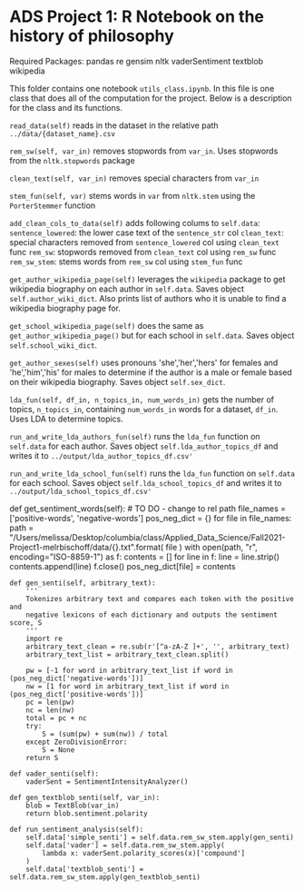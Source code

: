# ADS Project 1:  R Notebook on the history of philosophy

Required Packages:
    pandas
    re
    gensim
    nltk
    vaderSentiment
    textblob
    wikipedia

This folder contains one notebook `utils_class.ipynb`. In this file is one class that does all of the computation for the project. Below is a description for the class and its functions.

`read_data(self)` reads in the dataset in the relative path `../data/{dataset_name}.csv`

`rem_sw(self, var_in)` removes stopwords from `var_in`. Uses stopwords from the `nltk.stopwords` package
    
`clean_text(self, var_in)` removes special characters from `var_in`
    
`stem_fun(self, var)` stems words in `var` from `nltk.stem` using the `PorterStemmer` function

`add_clean_cols_to_data(self)` adds following colums to `self.data`: 
    `sentence_lowered`: the lower case text of the `sentence_str` col
    `clean_text`: special characters removed from `sentence_lowered` col using `clean_text` func
    `rem_sw`: stopwords removed from `clean_text` col using `rem_sw` func
    `rem_sw_stem`: stems words from `rem_sw` col using `stem_fun` func

`get_author_wikipedia_page(self)` leverages the `wikipedia` package to get wikipedia biography on each author in `self.data`. Saves object `self.author_wiki_dict`. Also prints list of authors who it is unable to find a wikipedia biography page for.

`get_school_wikipedia_page(self)` does the same as `get_author_wikipedia_page()` but for each school in `self.data`. Saves object `self.school_wiki_dict`.

`get_author_sexes(self)` uses pronouns 'she','her','hers' for females and 'he','him','his' for males to determine if the author is a male or female based on their wikipedia biography. Saves object `self.sex_dict`.    

`lda_fun(self, df_in, n_topics_in, num_words_in)` gets the number of topics, `n_topics_in`, containing `num_words_in` words for a dataset, `df_in`. Uses LDA to determine topics. 

`run_and_write_lda_authors_fun(self)` runs the `lda_fun` function on `self.data` for each author. Saves object `self.lda_author_topics_df` and writes it to `../output/lda_author_topics_df.csv'`

`run_and_write_lda_school_fun(self)` runs the `lda_fun` function on `self.data` for each school. Saves object `self.lda_school_topics_df` and writes it to `../output/lda_school_topics_df.csv'`


def get_sentiment_words(self):
        # TO DO - change to rel path
        file_names = ['positive-words', 'negative-words']
        pos_neg_dict = {}
        for file in file_names:
            path = "/Users/melissa/Desktop/columbia/class/Applied_Data_Science/Fall2021-Project1-melrbischoff/data/{}.txt".format(
                file
            )
            with open(path, "r", encoding="ISO-8859-1") as f:
                contents = []
                for line in f:
                    line = line.strip()
                    contents.append(line)
            f.close()
            pos_neg_dict[file] = contents

    def gen_senti(self, arbitrary_text):
        '''
        Tokenizes arbitrary text and compares each token with the positive and 
        negative lexicons of each dictionary and outputs the sentiment score, S
        '''
        import re
        arbitrary_text_clean = re.sub(r'[^a-zA-Z ]+', '', arbitrary_text)
        arbitrary_text_list = arbitrary_text_clean.split()

        pw = [-1 for word in arbitrary_text_list if word in (pos_neg_dict['negative-words'])]
        nw = [1 for word in arbitrary_text_list if word in (pos_neg_dict['positive-words'])]
        pc = len(pw)
        nc = len(nw)
        total = pc + nc
        try:
            S = (sum(pw) + sum(nw)) / total
        except ZeroDivisionError:
            S = None
        return S
    
    def vader_senti(self):
        vaderSent = SentimentIntensityAnalyzer()
    
    def gen_textblob_senti(self, var_in):
        blob = TextBlob(var_in)
        return blob.sentiment.polarity
    
    def run_sentiment_analysis(self):
        self.data['simple_senti'] = self.data.rem_sw_stem.apply(gen_senti)
        self.data['vader'] = self.data.rem_sw_stem.apply(
            lambda x: vaderSent.polarity_scores(x)['compound']
        )
        self.data['textblob_senti'] = self.data.rem_sw_stem.apply(gen_textblob_senti)